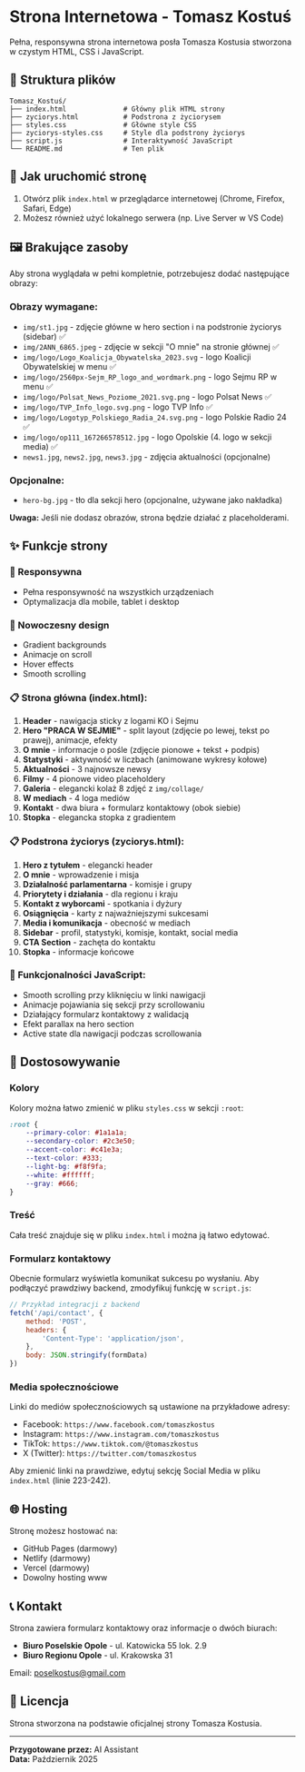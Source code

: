 # Strona Internetowa - Tomasz Kostuś

Pełna, responsywna strona internetowa posła Tomasza Kostusia stworzona w czystym HTML, CSS i JavaScript.

## 📁 Struktura plików

```
Tomasz_Kostuś/
├── index.html              # Główny plik HTML strony
├── zyciorys.html           # Podstrona z życiorysem
├── styles.css              # Główne style CSS
├── zyciorys-styles.css     # Style dla podstrony życiorys
├── script.js               # Interaktywność JavaScript
└── README.md               # Ten plik
```

## 🚀 Jak uruchomić stronę

1. Otwórz plik `index.html` w przeglądarce internetowej (Chrome, Firefox, Safari, Edge)
2. Możesz również użyć lokalnego serwera (np. Live Server w VS Code)

## 🖼️ Brakujące zasoby

Aby strona wyglądała w pełni kompletnie, potrzebujesz dodać następujące obrazy:

### Obrazy wymagane:
- `img/st1.jpg` - zdjęcie główne w hero section i na podstronie życiorys (sidebar) ✅
- `img/2ANN_6865.jpeg` - zdjęcie w sekcji "O mnie" na stronie głównej ✅
- `img/logo/Logo_Koalicja_Obywatelska_2023.svg` - logo Koalicji Obywatelskiej w menu ✅
- `img/logo/2560px-Sejm_RP_logo_and_wordmark.png` - logo Sejmu RP w menu ✅
- `img/logo/Polsat_News_Poziome_2021.svg.png` - logo Polsat News ✅
- `img/logo/TVP_Info_logo.svg.png` - logo TVP Info ✅
- `img/logo/Logotyp_Polskiego_Radia_24.svg.png` - logo Polskie Radio 24 ✅
- `img/logo/op111_167266578512.jpg` - logo Opolskie (4. logo w sekcji media) ✅
- `news1.jpg`, `news2.jpg`, `news3.jpg` - zdjęcia aktualności (opcjonalne)

### Opcjonalne:
- `hero-bg.jpg` - tło dla sekcji hero (opcjonalne, używane jako nakładka)

**Uwaga:** Jeśli nie dodasz obrazów, strona będzie działać z placeholderami.

## ✨ Funkcje strony

### 📱 Responsywna
- Pełna responsywność na wszystkich urządzeniach
- Optymalizacja dla mobile, tablet i desktop

### 🎨 Nowoczesny design
- Gradient backgrounds
- Animacje on scroll
- Hover effects
- Smooth scrolling

### 📋 Strona główna (index.html):
1. **Header** - nawigacja sticky z logami KO i Sejmu
2. **Hero "PRACA W SEJMIE"** - split layout (zdjęcie po lewej, tekst po prawej), animacje, efekty
3. **O mnie** - informacje o pośle (zdjęcie pionowe + tekst + podpis)
4. **Statystyki** - aktywność w liczbach (animowane wykresy kołowe)
5. **Aktualności** - 3 najnowsze newsy
6. **Filmy** - 4 pionowe video placeholdery
7. **Galeria** - elegancki kolaż 8 zdjęć z `img/collage/`
8. **W mediach** - 4 loga mediów
9. **Kontakt** - dwa biura + formularz kontaktowy (obok siebie)
10. **Stopka** - elegancka stopka z gradientem

### 📋 Podstrona życiorys (zyciorys.html):
1. **Hero z tytułem** - elegancki header
2. **O mnie** - wprowadzenie i misja
3. **Działalność parlamentarna** - komisje i grupy
4. **Priorytety i działania** - dla regionu i kraju
5. **Kontakt z wyborcami** - spotkania i dyżury
6. **Osiągnięcia** - karty z najważniejszymi sukcesami
7. **Media i komunikacja** - obecność w mediach
8. **Sidebar** - profil, statystyki, komisje, kontakt, social media
9. **CTA Section** - zachęta do kontaktu
10. **Stopka** - informacje końcowe

### 🔧 Funkcjonalności JavaScript:
- Smooth scrolling przy kliknięciu w linki nawigacji
- Animacje pojawiania się sekcji przy scrollowaniu
- Działający formularz kontaktowy z walidacją
- Efekt parallax na hero section
- Active state dla nawigacji podczas scrollowania

## 🎯 Dostosowywanie

### Kolory
Kolory można łatwo zmienić w pliku `styles.css` w sekcji `:root`:

```css
:root {
    --primary-color: #1a1a1a;
    --secondary-color: #2c3e50;
    --accent-color: #c41e3a;
    --text-color: #333;
    --light-bg: #f8f9fa;
    --white: #ffffff;
    --gray: #666;
}
```

### Treść
Cała treść znajduje się w pliku `index.html` i można ją łatwo edytować.

### Formularz kontaktowy
Obecnie formularz wyświetla komunikat sukcesu po wysłaniu. 
Aby podłączyć prawdziwy backend, zmodyfikuj funkcję w `script.js`:

```javascript
// Przykład integracji z backend
fetch('/api/contact', {
    method: 'POST',
    headers: {
        'Content-Type': 'application/json',
    },
    body: JSON.stringify(formData)
})
```

### Media społecznościowe
Linki do mediów społecznościowych są ustawione na przykładowe adresy:
- Facebook: `https://www.facebook.com/tomaszkostus`
- Instagram: `https://www.instagram.com/tomaszkostus`
- TikTok: `https://www.tiktok.com/@tomaszkostus`
- X (Twitter): `https://twitter.com/tomaszkostus`

Aby zmienić linki na prawdziwe, edytuj sekcję Social Media w pliku `index.html` (linie 223-242).

## 🌐 Hosting

Stronę możesz hostować na:
- GitHub Pages (darmowy)
- Netlify (darmowy)
- Vercel (darmowy)
- Dowolny hosting www

## 📞 Kontakt

Strona zawiera formularz kontaktowy oraz informacje o dwóch biurach:
- **Biuro Poselskie Opole** - ul. Katowicka 55 lok. 2.9
- **Biuro Regionu Opole** - ul. Krakowska 31

Email: poselkostus@gmail.com

## 📄 Licencja

Strona stworzona na podstawie oficjalnej strony Tomasza Kostusia.

---

**Przygotowane przez:** AI Assistant  
**Data:** Październik 2025

